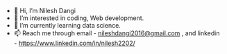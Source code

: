 - 👋 Hi, I’m Nilesh Dangi
- 👀 I’m interested in coding, Web development.
- 🌱 I’m currently learning data science.
- 📫 Reach me through email - nileshdangi2016@gmail.com , and linkedin - https://www.linkedin.com/in/nilesh2202/

<!---
nileshjd2202/nileshjd2202 is a ✨ special ✨ repository because its `README.md` (this file) appears on your GitHub profile.
You can click the Preview link to take a look at your changes.
--->
